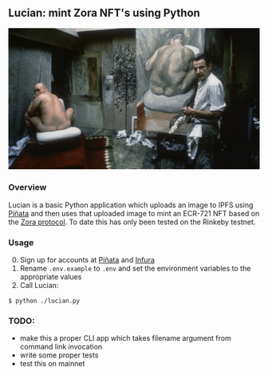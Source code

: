 ## Lucian: mint Zora NFT's using Python

![Banner](lucian.jpg)

### Overview

Lucian is a basic Python application which uploads an image to IPFS using [Piñata](https://pinata.cloud) and then uses that uploaded image to mint an ECR-721 NFT based on the [Zora protocol](https://zora.engineering/protocol). To date this has only been tested on the Rinkeby testnet.

### Usage

0. Sign up for accounts at [Piñata](https://pinata.cloud) and [Infura](https://infura.io)
1. Rename `.env.example` to `.env` and set the environment variables to the appropriate values
2. Call Lucian:

```shell
$ python ./lucian.py
```

### TODO:

- make this a proper CLI app which takes filename argument from command link invocation
- write some proper tests
- test this on mainnet
